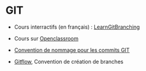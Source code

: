 # GIT

- Cours interractifs (en français) :  [LearnGitBranching](https://learngitbranching.js.org/?locale=fr_FR)

- Cours sur [Openclassroom](https://openclassrooms.com/fr/courses/7162856-gerez-du-code-avec-git-et-github)

- [Convention de nommage pour les commits GIT](https://www.conventionalcommits.org/en/v1.0.0/)

- [Gitflow](https://datasift.github.io/gitflow/IntroducingGitFlow.html), Convention de création de branches
